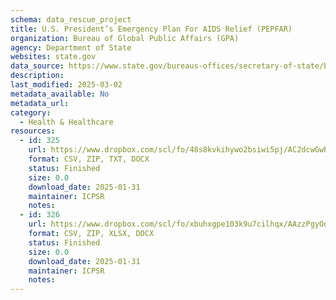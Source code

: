 ```yaml
---
schema: data_rescue_project 
title: U.S. President’s Emergency Plan For AIDS Relief (PEPFAR)
organization: Bureau of Global Public Affairs (GPA)
agency: Department of State
websites: state.gov
data_source: https://www.state.gov/bureaus-offices/secretary-of-state/bureau-of-global-health-security-and-diplomacy/
description: 
last_modified: 2025-03-02
metadata_available: No
metadata_url: 
category:
  - Health & Healthcare 
resources:
  - id: 325
    url: https://www.dropbox.com/scl/fo/48s8kvkihywo2bsiwi5pj/AC2dcwGwRVo1IoeqU-HJURQ?rlkey=maq05i462hnvq38mn8s4bbrt6&dl=0
    format: CSV, ZIP, TXT, DOCX
    status: Finished
    size: 0.0
    download_date: 2025-01-31
    maintainer: ICPSR
    notes: 
  - id: 326
    url: https://www.dropbox.com/scl/fo/xbuhxgpe103k9u7cilhqx/AAzzPgyOo0PAx1R7UN6Zj_I?rlkey=rii9wxqcr7pw01zxd6lj7tq9g&dl=0
    format: CSV, ZIP, XLSX, DOCX
    status: Finished
    size: 0.0
    download_date: 2025-01-31
    maintainer: ICPSR
    notes: 
---
```

